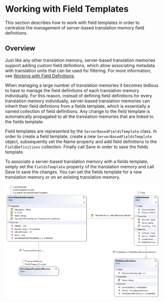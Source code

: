 Working with Field Templates
=====
This section describes how to work with field templates in order to centralize the management of server-based translation memory field definitions.

Overview
-----
Just like any other translation memory, server-based translation memories support adding custom field definitions, which allow associating metadata with translation units that can be used for filtering. For more information, see [Working with Field Definitions](translationmemory/working_with_field_definitions.md).

When managing a large number of translation memories it becomes tedious to have to manage the field definitions of each translation memory individually. For this reason, instead of defining field definitions for every translation memory individually, server-based translation memories can inherit their field defintions from a fields template, which is essentially a named collection of field definitions. Any change to the field template is automatically propagated to all the translation memories that are linked to the fields template.

Field templates are represented by the `ServerBasedFieldsTemplate` class. In order to create a field template, create a new `ServerBasedFieldsTemplate` object, subsequently set the Name property and add field definitions to the `FieldDefinitions` collection. Finally call Save in order to save the fields template.

To associate a server-based translation memory with a fields template, simply set the `FieldsTemplate` property of the translation memory and call Save to save the changes. You can set the fields template for a new translation memory or on an existing translation memory.



<img style="display:block; " src="images/FieldsTemplate.png"/>